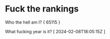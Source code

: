 # Fuck the rankings

Who the hell am I?
{ 65115 }

What fucking year is it?
[ 2024-02-08T18:05:15Z ]
